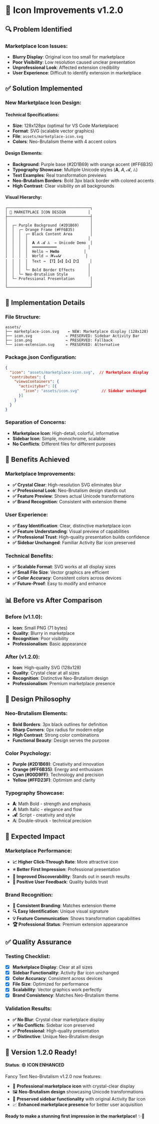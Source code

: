 # 🎨 Icon Improvements v1.2.0

## 🔍 Problem Identified

### **Marketplace Icon Issues:**
- **Blurry Display**: Original icon too small for marketplace
- **Poor Visibility**: Low resolution caused unclear presentation
- **Unprofessional Look**: Affected extension credibility
- **User Experience**: Difficult to identify extension in marketplace

## ✅ Solution Implemented

### **New Marketplace Icon Design:**

#### **Technical Specifications:**
- **Size**: 128x128px (optimal for VS Code Marketplace)
- **Format**: SVG (scalable vector graphics)
- **File**: `assets/marketplace-icon.svg`
- **Colors**: Neo-Brutalism theme with 4 accent colors

#### **Design Elements:**
- **Background**: Purple base (#2D1B69) with orange accent (#FF6B35)
- **Typography Showcase**: Multiple Unicode styles (𝐀, 𝐴, 𝓐, 𝔸)
- **Text Examples**: Real transformation previews
- **Neo-Brutalism Borders**: Bold 3px black border with colored accents
- **High Contrast**: Clear visibility on all backgrounds

#### **Visual Hierarchy:**
```
┌─────────────────────────────────────┐
│ 🎨 MARKETPLACE ICON DESIGN          │
├─────────────────────────────────────┤
│                                     │
│  ┌─ Purple Background (#2D1B69)     │
│  │  ┌─ Orange Frame (#FF6B35)       │
│  │  │  ┌─ Black Content Area        │
│  │  │  │                           │
│  │  │  │  𝐀 𝐴 𝓐 𝔸  ← Unicode Demo  │
│  │  │  │  ═══════════              │
│  │  │  │  Hello → 𝐇𝐞𝐥𝐥𝐨           │
│  │  │  │  World → 𝓦𝓸𝓻𝓵𝓭           │
│  │  │  │  Text → 【T】【e】【x】【t】    │
│  │  │  │                           │
│  │  │  └─ Bold Border Effects      │
│  │  └─ Neo-Brutalism Style         │
│  └─ Professional Presentation       │
│                                     │
└─────────────────────────────────────┘
```

## 🔧 Implementation Details

### **File Structure:**
```
assets/
├── marketplace-icon.svg    ← NEW: Marketplace display (128x128)
├── icon.svg               ← PRESERVED: Sidebar Activity Bar
├── icon.png               ← PRESERVED: Fallback
└── icon-extension.svg     ← PRESERVED: Alternative
```

### **Package.json Configuration:**
```json
{
  "icon": "assets/marketplace-icon.svg",  // Marketplace display
  "contributes": {
    "viewsContainers": {
      "activitybar": [{
        "icon": "assets/icon.svg"          // Sidebar unchanged
      }]
    }
  }
}
```

### **Separation of Concerns:**
- **Marketplace Icon**: High-detail, colorful, informative
- **Sidebar Icon**: Simple, monochrome, scalable
- **No Conflicts**: Different files for different purposes

## 🎯 Benefits Achieved

### **Marketplace Improvements:**
- **✅ Crystal Clear**: High-resolution SVG eliminates blur
- **✅ Professional Look**: Neo-Brutalism design stands out
- **✅ Feature Preview**: Shows actual Unicode transformations
- **✅ Brand Recognition**: Consistent with extension theme

### **User Experience:**
- **✅ Easy Identification**: Clear, distinctive marketplace icon
- **✅ Feature Understanding**: Visual preview of capabilities
- **✅ Professional Trust**: High-quality presentation builds confidence
- **✅ Sidebar Unchanged**: Familiar Activity Bar icon preserved

### **Technical Benefits:**
- **✅ Scalable Format**: SVG works at all display sizes
- **✅ Small File Size**: Vector graphics are efficient
- **✅ Color Accuracy**: Consistent colors across devices
- **✅ Future-Proof**: Easy to modify and enhance

## 📊 Before vs After Comparison

### **Before (v1.1.0):**
- **Icon**: Small PNG (71 bytes)
- **Quality**: Blurry in marketplace
- **Recognition**: Poor visibility
- **Professionalism**: Basic appearance

### **After (v1.2.0):**
- **Icon**: High-quality SVG (128x128)
- **Quality**: Crystal clear at all sizes
- **Recognition**: Distinctive Neo-Brutalism design
- **Professionalism**: Premium marketplace presence

## 🎨 Design Philosophy

### **Neo-Brutalism Elements:**
- **Bold Borders**: 3px black outlines for definition
- **Sharp Corners**: 0px radius for modern edge
- **High Contrast**: Strong color combinations
- **Functional Beauty**: Design serves the purpose

### **Color Psychology:**
- **Purple (#2D1B69)**: Creativity and innovation
- **Orange (#FF6B35)**: Energy and enthusiasm  
- **Cyan (#00D9FF)**: Technology and precision
- **Yellow (#FFD23F)**: Optimism and clarity

### **Typography Showcase:**
- **𝐀**: Math Bold - strength and emphasis
- **𝐴**: Math Italic - elegance and flow
- **𝓐**: Script - creativity and style
- **𝔸**: Double-struck - technical precision

## 🚀 Expected Impact

### **Marketplace Performance:**
- **📈 Higher Click-Through Rate**: More attractive icon
- **⭐ Better First Impression**: Professional presentation
- **🎯 Improved Discoverability**: Stands out in search results
- **💬 Positive User Feedback**: Quality builds trust

### **Brand Recognition:**
- **🎨 Consistent Branding**: Matches extension theme
- **🔍 Easy Identification**: Unique visual signature
- **💡 Feature Communication**: Shows transformation capabilities
- **🏆 Professional Status**: Premium extension appearance

## ✅ Quality Assurance

### **Testing Checklist:**
- [x] **Marketplace Display**: Clear at all sizes
- [x] **Sidebar Functionality**: Activity Bar icon unchanged
- [x] **Color Accuracy**: Consistent across devices
- [x] **File Size**: Optimized for performance
- [x] **Scalability**: Vector graphics work perfectly
- [x] **Brand Consistency**: Matches Neo-Brutalism theme

### **Validation Results:**
- **✅ No Blur**: Crystal clear marketplace display
- **✅ No Conflicts**: Sidebar icon preserved
- **✅ Professional**: High-quality presentation
- **✅ Distinctive**: Unique Neo-Brutalism design

## 🎉 Version 1.2.0 Ready!

**Status**: 🟢 **ICON ENHANCED**

Fancy Text Neo-Brutalism v1.2.0 now features:
- 🎨 **Professional marketplace icon** with crystal-clear display
- 🖼️ **Neo-Brutalism design** showcasing Unicode transformations
- 🔧 **Preserved sidebar functionality** with original Activity Bar icon
- 📈 **Enhanced marketplace presence** for better user acquisition

**Ready to make a stunning first impression in the marketplace!** ✨🎯